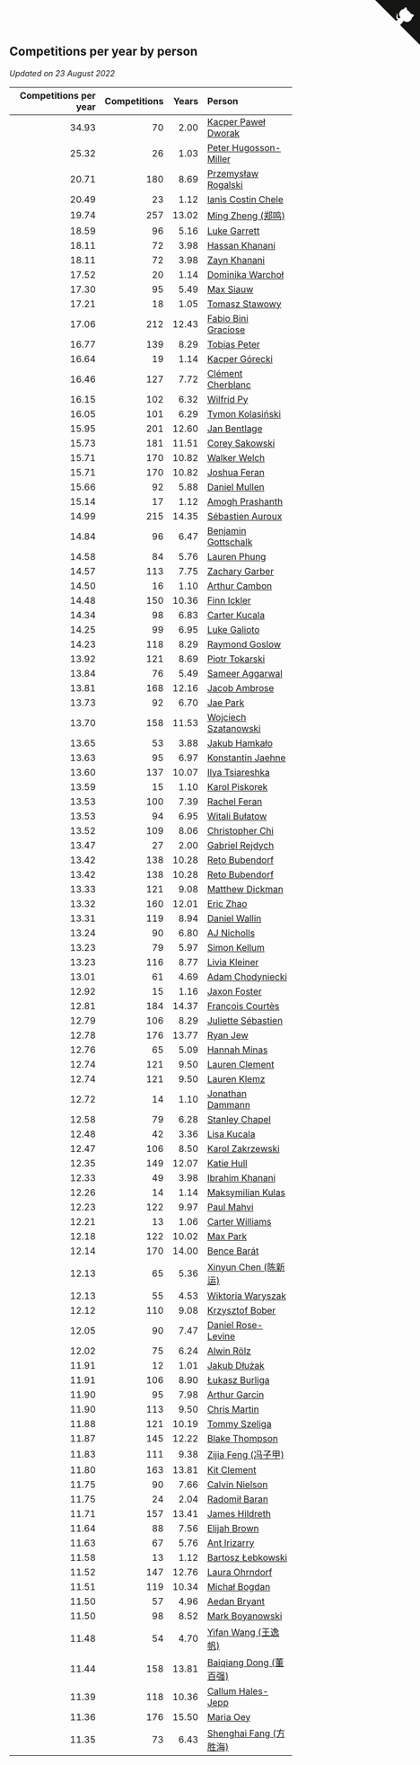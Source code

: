 ## Competitions per year by person

*Updated on 23 August 2022*

| Competitions per year | Competitions | Years | Person |
| ---: | ---: | ---: | :--- |
| 34.93 | 70 | 2.00 | [Kacper Paweł Dworak](https://www.worldcubeassociation.org/persons/2020DWOR01) |
| 25.32 | 26 | 1.03 | [Peter Hugosson-Miller](https://www.worldcubeassociation.org/persons/2021HUGO01) |
| 20.71 | 180 | 8.69 | [Przemysław Rogalski](https://www.worldcubeassociation.org/persons/2013ROGA02) |
| 20.49 | 23 | 1.12 | [Ianis Costin Chele](https://www.worldcubeassociation.org/persons/2021CHEL01) |
| 19.74 | 257 | 13.02 | [Ming Zheng (郑鸣)](https://www.worldcubeassociation.org/persons/2009ZHEN11) |
| 18.59 | 96 | 5.16 | [Luke Garrett](https://www.worldcubeassociation.org/persons/2017GARR05) |
| 18.11 | 72 | 3.98 | [Hassan Khanani](https://www.worldcubeassociation.org/persons/2018KHAN26) |
| 18.11 | 72 | 3.98 | [Zayn Khanani](https://www.worldcubeassociation.org/persons/2018KHAN28) |
| 17.52 | 20 | 1.14 | [Dominika Warchoł](https://www.worldcubeassociation.org/persons/2021WARC01) |
| 17.30 | 95 | 5.49 | [Max Siauw](https://www.worldcubeassociation.org/persons/2017SIAU02) |
| 17.21 | 18 | 1.05 | [Tomasz Stawowy](https://www.worldcubeassociation.org/persons/2021STAW01) |
| 17.06 | 212 | 12.43 | [Fabio Bini Graciose](https://www.worldcubeassociation.org/persons/2010GRAC02) |
| 16.77 | 139 | 8.29 | [Tobias Peter](https://www.worldcubeassociation.org/persons/2014PETE03) |
| 16.64 | 19 | 1.14 | [Kacper Górecki](https://www.worldcubeassociation.org/persons/2021GORE01) |
| 16.46 | 127 | 7.72 | [Clément Cherblanc](https://www.worldcubeassociation.org/persons/2014CHER05) |
| 16.15 | 102 | 6.32 | [Wilfrid Py](https://www.worldcubeassociation.org/persons/2016PYWI01) |
| 16.05 | 101 | 6.29 | [Tymon Kolasiński](https://www.worldcubeassociation.org/persons/2016KOLA02) |
| 15.95 | 201 | 12.60 | [Jan Bentlage](https://www.worldcubeassociation.org/persons/2010BENT01) |
| 15.73 | 181 | 11.51 | [Corey Sakowski](https://www.worldcubeassociation.org/persons/2011SAKO01) |
| 15.71 | 170 | 10.82 | [Walker Welch](https://www.worldcubeassociation.org/persons/2011WELC01) |
| 15.71 | 170 | 10.82 | [Joshua Feran](https://www.worldcubeassociation.org/persons/2011FERA01) |
| 15.66 | 92 | 5.88 | [Daniel Mullen](https://www.worldcubeassociation.org/persons/2016MULL04) |
| 15.14 | 17 | 1.12 | [Amogh Prashanth](https://www.worldcubeassociation.org/persons/2021PRAS01) |
| 14.99 | 215 | 14.35 | [Sébastien Auroux](https://www.worldcubeassociation.org/persons/2008AURO01) |
| 14.84 | 96 | 6.47 | [Benjamin Gottschalk](https://www.worldcubeassociation.org/persons/2016GOTT01) |
| 14.58 | 84 | 5.76 | [Lauren Phung](https://www.worldcubeassociation.org/persons/2016PHUN02) |
| 14.57 | 113 | 7.75 | [Zachary Garber](https://www.worldcubeassociation.org/persons/2014GARB01) |
| 14.50 | 16 | 1.10 | [Arthur Cambon](https://www.worldcubeassociation.org/persons/2021CAMB01) |
| 14.48 | 150 | 10.36 | [Finn Ickler](https://www.worldcubeassociation.org/persons/2012ICKL01) |
| 14.34 | 98 | 6.83 | [Carter Kucala](https://www.worldcubeassociation.org/persons/2015KUCA01) |
| 14.25 | 99 | 6.95 | [Luke Galioto](https://www.worldcubeassociation.org/persons/2015GALI02) |
| 14.23 | 118 | 8.29 | [Raymond Goslow](https://www.worldcubeassociation.org/persons/2014GOSL01) |
| 13.92 | 121 | 8.69 | [Piotr Tokarski](https://www.worldcubeassociation.org/persons/2013TOKA01) |
| 13.84 | 76 | 5.49 | [Sameer Aggarwal](https://www.worldcubeassociation.org/persons/2017AGGA01) |
| 13.81 | 168 | 12.16 | [Jacob Ambrose](https://www.worldcubeassociation.org/persons/2010AMBR01) |
| 13.73 | 92 | 6.70 | [Jae Park](https://www.worldcubeassociation.org/persons/2015PARK24) |
| 13.70 | 158 | 11.53 | [Wojciech Szatanowski](https://www.worldcubeassociation.org/persons/2011SZAT01) |
| 13.65 | 53 | 3.88 | [Jakub Hamkało](https://www.worldcubeassociation.org/persons/2018HAMK01) |
| 13.63 | 95 | 6.97 | [Konstantin Jaehne](https://www.worldcubeassociation.org/persons/2015JAEH01) |
| 13.60 | 137 | 10.07 | [Ilya Tsiareshka](https://www.worldcubeassociation.org/persons/2012TERE01) |
| 13.59 | 15 | 1.10 | [Karol Piskorek](https://www.worldcubeassociation.org/persons/2021PISK01) |
| 13.53 | 100 | 7.39 | [Rachel Feran](https://www.worldcubeassociation.org/persons/2015FERA01) |
| 13.53 | 94 | 6.95 | [Witali Bułatow](https://www.worldcubeassociation.org/persons/2015BUAT01) |
| 13.52 | 109 | 8.06 | [Christopher Chi](https://www.worldcubeassociation.org/persons/2014CHIC01) |
| 13.47 | 27 | 2.00 | [Gabriel Rejdych](https://www.worldcubeassociation.org/persons/2020REJD01) |
| 13.42 | 138 | 10.28 | [Reto Bubendorf](https://www.worldcubeassociation.org/persons/2012BUBE01) |
| 13.42 | 138 | 10.28 | [Reto Bubendorf](https://www.worldcubeassociation.org/persons/2012BUBE01) |
| 13.33 | 121 | 9.08 | [Matthew Dickman](https://www.worldcubeassociation.org/persons/2013DICK01) |
| 13.32 | 160 | 12.01 | [Eric Zhao](https://www.worldcubeassociation.org/persons/2010ZHAO19) |
| 13.31 | 119 | 8.94 | [Daniel Wallin](https://www.worldcubeassociation.org/persons/2013WALL03) |
| 13.24 | 90 | 6.80 | [AJ Nicholls](https://www.worldcubeassociation.org/persons/2015NICH04) |
| 13.23 | 79 | 5.97 | [Simon Kellum](https://www.worldcubeassociation.org/persons/2016KELL12) |
| 13.23 | 116 | 8.77 | [Livia Kleiner](https://www.worldcubeassociation.org/persons/2013KLEI03) |
| 13.01 | 61 | 4.69 | [Adam Chodyniecki](https://www.worldcubeassociation.org/persons/2017CHOD02) |
| 12.92 | 15 | 1.16 | [Jaxon Foster](https://www.worldcubeassociation.org/persons/2021FOST01) |
| 12.81 | 184 | 14.37 | [François Courtès](https://www.worldcubeassociation.org/persons/2008COUR01) |
| 12.79 | 106 | 8.29 | [Juliette Sébastien](https://www.worldcubeassociation.org/persons/2014SEBA01) |
| 12.78 | 176 | 13.77 | [Ryan Jew](https://www.worldcubeassociation.org/persons/2008JEWR01) |
| 12.76 | 65 | 5.09 | [Hannah Minas](https://www.worldcubeassociation.org/persons/2017MINA04) |
| 12.74 | 121 | 9.50 | [Lauren Clement](https://www.worldcubeassociation.org/persons/2013KLEM01) |
| 12.74 | 121 | 9.50 | [Lauren Klemz](https://www.worldcubeassociation.org/persons/2013KLEM01) |
| 12.72 | 14 | 1.10 | [Jonathan Dammann](https://www.worldcubeassociation.org/persons/2021DAMM01) |
| 12.58 | 79 | 6.28 | [Stanley Chapel](https://www.worldcubeassociation.org/persons/2016CHAP04) |
| 12.48 | 42 | 3.36 | [Lisa Kucala](https://www.worldcubeassociation.org/persons/2019KUCA01) |
| 12.47 | 106 | 8.50 | [Karol Zakrzewski](https://www.worldcubeassociation.org/persons/2014ZAKR01) |
| 12.35 | 149 | 12.07 | [Katie Hull](https://www.worldcubeassociation.org/persons/2010HULL01) |
| 12.33 | 49 | 3.98 | [Ibrahim Khanani](https://www.worldcubeassociation.org/persons/2018KHAN27) |
| 12.26 | 14 | 1.14 | [Maksymilian Kulas](https://www.worldcubeassociation.org/persons/2021KULA02) |
| 12.23 | 122 | 9.97 | [Paul Mahvi](https://www.worldcubeassociation.org/persons/2012MAHV01) |
| 12.21 | 13 | 1.06 | [Carter Williams](https://www.worldcubeassociation.org/persons/2021WILL06) |
| 12.18 | 122 | 10.02 | [Max Park](https://www.worldcubeassociation.org/persons/2012PARK03) |
| 12.14 | 170 | 14.00 | [Bence Barát](https://www.worldcubeassociation.org/persons/2008BARA01) |
| 12.13 | 65 | 5.36 | [Xinyun Chen (陈新运)](https://www.worldcubeassociation.org/persons/2017CHEN36) |
| 12.13 | 55 | 4.53 | [Wiktoria Waryszak](https://www.worldcubeassociation.org/persons/2018WARY01) |
| 12.12 | 110 | 9.08 | [Krzysztof Bober](https://www.worldcubeassociation.org/persons/2013BOBE01) |
| 12.05 | 90 | 7.47 | [Daniel Rose-Levine](https://www.worldcubeassociation.org/persons/2015ROSE01) |
| 12.02 | 75 | 6.24 | [Alwin Rölz](https://www.worldcubeassociation.org/persons/2016ROLZ01) |
| 11.91 | 12 | 1.01 | [Jakub Dłużak](https://www.worldcubeassociation.org/persons/2021DLUZ01) |
| 11.91 | 106 | 8.90 | [Łukasz Burliga](https://www.worldcubeassociation.org/persons/2013BURL01) |
| 11.90 | 95 | 7.98 | [Arthur Garcin](https://www.worldcubeassociation.org/persons/2014GARC27) |
| 11.90 | 113 | 9.50 | [Chris Martin](https://www.worldcubeassociation.org/persons/2013MART03) |
| 11.88 | 121 | 10.19 | [Tommy Szeliga](https://www.worldcubeassociation.org/persons/2012SZEL01) |
| 11.87 | 145 | 12.22 | [Blake Thompson](https://www.worldcubeassociation.org/persons/2010THOM03) |
| 11.83 | 111 | 9.38 | [Zijia Feng (冯子甲)](https://www.worldcubeassociation.org/persons/2013FENG02) |
| 11.80 | 163 | 13.81 | [Kit Clement](https://www.worldcubeassociation.org/persons/2008CLEM01) |
| 11.75 | 90 | 7.66 | [Calvin Nielson](https://www.worldcubeassociation.org/persons/2014NIEL03) |
| 11.75 | 24 | 2.04 | [Radomił Baran](https://www.worldcubeassociation.org/persons/2020BARA02) |
| 11.71 | 157 | 13.41 | [James Hildreth](https://www.worldcubeassociation.org/persons/2009HILD01) |
| 11.64 | 88 | 7.56 | [Elijah Brown](https://www.worldcubeassociation.org/persons/2015BROW03) |
| 11.63 | 67 | 5.76 | [Ant Irizarry](https://www.worldcubeassociation.org/persons/2016IRIZ02) |
| 11.58 | 13 | 1.12 | [Bartosz Łebkowski](https://www.worldcubeassociation.org/persons/2021LEBK01) |
| 11.52 | 147 | 12.76 | [Laura Ohrndorf](https://www.worldcubeassociation.org/persons/2009OHRN01) |
| 11.51 | 119 | 10.34 | [Michał Bogdan](https://www.worldcubeassociation.org/persons/2012BOGD01) |
| 11.50 | 57 | 4.96 | [Aedan Bryant](https://www.worldcubeassociation.org/persons/2017BRYA06) |
| 11.50 | 98 | 8.52 | [Mark Boyanowski](https://www.worldcubeassociation.org/persons/2014BOYA01) |
| 11.48 | 54 | 4.70 | [Yifan Wang (王逸帆)](https://www.worldcubeassociation.org/persons/2017WANY29) |
| 11.44 | 158 | 13.81 | [Baiqiang Dong (董百强)](https://www.worldcubeassociation.org/persons/2008DONG06) |
| 11.39 | 118 | 10.36 | [Callum Hales-Jepp](https://www.worldcubeassociation.org/persons/2012HALE01) |
| 11.36 | 176 | 15.50 | [Maria Oey](https://www.worldcubeassociation.org/persons/2007OEYM01) |
| 11.35 | 73 | 6.43 | [Shenghai Fang (方胜海)](https://www.worldcubeassociation.org/persons/2016FANG01) |


<a href="https://github.com/JustinTimeCuber/wca_statistics" class="github-corner" aria-label="View source on Github"><svg width="80" height="80" viewBox="0 0 250 250" style="fill:#151513; color:#fff; position: absolute; top: 0; border: 0; right: 0;" aria-hidden="true"><path d="M0,0 L115,115 L130,115 L142,142 L250,250 L250,0 Z"></path><path d="M128.3,109.0 C113.8,99.7 119.0,89.6 119.0,89.6 C122.0,82.7 120.5,78.6 120.5,78.6 C119.2,72.0 123.4,76.3 123.4,76.3 C127.3,80.9 125.5,87.3 125.5,87.3 C122.9,97.6 130.6,101.9 134.4,103.2" fill="currentColor" style="transform-origin: 130px 106px;" class="octo-arm"></path><path d="M115.0,115.0 C114.9,115.1 118.7,116.5 119.8,115.4 L133.7,101.6 C136.9,99.2 139.9,98.4 142.2,98.6 C133.8,88.0 127.5,74.4 143.8,58.0 C148.5,53.4 154.0,51.2 159.7,51.0 C160.3,49.4 163.2,43.6 171.4,40.1 C171.4,40.1 176.1,42.5 178.8,56.2 C183.1,58.6 187.2,61.8 190.9,65.4 C194.5,69.0 197.7,73.2 200.1,77.6 C213.8,80.2 216.3,84.9 216.3,84.9 C212.7,93.1 206.9,96.0 205.4,96.6 C205.1,102.4 203.0,107.8 198.3,112.5 C181.9,128.9 168.3,122.5 157.7,114.1 C157.9,116.9 156.7,120.9 152.7,124.9 L141.0,136.5 C139.8,137.7 141.6,141.9 141.8,141.8 Z" fill="currentColor" class="octo-body"></path></svg></a><style>.github-corner:hover .octo-arm{animation:octocat-wave 560ms ease-in-out}@keyframes octocat-wave{0%,100%{transform:rotate(0)}20%,60%{transform:rotate(-25deg)}40%,80%{transform:rotate(10deg)}}@media (max-width:500px){.github-corner:hover .octo-arm{animation:none}.github-corner .octo-arm{animation:octocat-wave 560ms ease-in-out}}</style>

